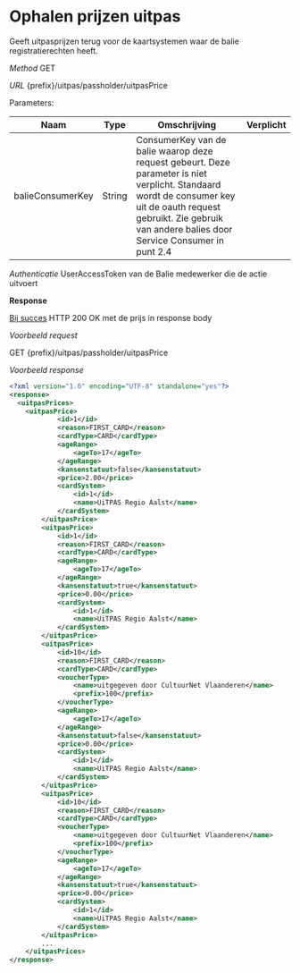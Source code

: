 ---
---

# Ophalen prijzen uitpas

Geeft uitpasprijzen terug voor de kaartsystemen waar de balie registratierechten heeft.

_Method_
GET

_URL_
{prefix}/uitpas/passholder/uitpasPrice

Parameters:

| **Naam** | **Type** | **Omschrijving** | **Verplicht** |
| --- | --- | --- | --- |
| balieConsumerKey | String | ConsumerKey van de balie waarop deze request gebeurt. Deze parameter is niet verplicht. Standaard wordt de consumer key uit de oauth request gebruikt. Zie gebruik van andere balies door Service Consumer in punt 2.4 |  |

_Authenticatie_
UserAccessToken van de Balie medewerker die de actie uitvoert

**Response**

<u>Bij succes</u>
HTTP 200 OK met de prijs in response body

_Voorbeeld request_

GET {prefix}/uitpas/passholder/uitpasPrice

_Voorbeeld response_


~~~xml
<?xml version="1.0" encoding="UTF-8" standalone="yes"?>
<response>
  <uitpasPrices>
    <uitpasPrice>
            <id>1</id>
            <reason>FIRST_CARD</reason>
            <cardType>CARD</cardType>
            <ageRange>
                <ageTo>17</ageTo>
            </ageRange>
            <kansenstatuut>false</kansenstatuut>
            <price>2.00</price>
            <cardSystem>
                <id>1</id>
                <name>UiTPAS Regio Aalst</name>
            </cardSystem>
        </uitpasPrice>
        <uitpasPrice>
            <id>1</id>
            <reason>FIRST_CARD</reason>
            <cardType>CARD</cardType>
            <ageRange>
                <ageTo>17</ageTo>
            </ageRange>
            <kansenstatuut>true</kansenstatuut>
            <price>0.00</price>
            <cardSystem>
                <id>1</id>
                <name>UiTPAS Regio Aalst</name>
            </cardSystem>
        </uitpasPrice>
        <uitpasPrice>
            <id>10</id>
            <reason>FIRST_CARD</reason>
            <cardType>CARD</cardType>
            <voucherType>
                <name>uitgegeven door CultuurNet Vlaanderen</name>
                <prefix>100</prefix>
            </voucherType>
            <ageRange>
                <ageTo>17</ageTo>
            </ageRange>
            <kansenstatuut>false</kansenstatuut>
            <price>0.00</price>
            <cardSystem>
                <id>1</id>
                <name>UiTPAS Regio Aalst</name>
            </cardSystem>
        </uitpasPrice>
        <uitpasPrice>
            <id>10</id>
            <reason>FIRST_CARD</reason>
            <cardType>CARD</cardType>
            <voucherType>
                <name>uitgegeven door CultuurNet Vlaanderen</name>
                <prefix>100</prefix>
            </voucherType>
            <ageRange>
                <ageTo>17</ageTo>
            </ageRange>
            <kansenstatuut>true</kansenstatuut>
            <price>0.00</price>
            <cardSystem>
                <id>1</id>
                <name>UiTPAS Regio Aalst</name>
            </cardSystem>
        </uitpasPrice>
        ...
    </uitpasPrices>
</response>
~~~
